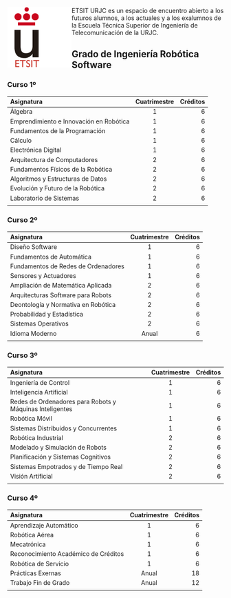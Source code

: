<img src="../../logo-etsit.png" alt="logo-urjc" style="width: 150px;" align="left" /> ETSIT URJC es un espacio de encuentro abierto a los futuros
alumnos, a los actuales y a los exalumnos de la Escuela Técnica Superior
de Ingeniería de Telecomunicación de la URJC.

## Grado de Ingeniería Robótica Software

### Curso 1º

| Asignatura        | Cuatrimestre | Créditos |
| :------------- |:-------------:| -----:|
| Álgebra      |            1 | 6 |
| Emprendimiento e Innovación en Robótica      | 1 | 6 |
| Fundamentos de la Programación      | 1 | 6 |
| Cálculo| 1 | 6 |
| Electrónica Digital| 1 | 6 |
| Arquitectura de Computadores      | 2 | 6 |
| Fundamentos Físicos de la Robótica| 2 | 6 |
| Algoritmos y Estructuras de Datos | 2 | 6 |
| Evolución y Futuro de la Robótica | 2 | 6 |
| Laboratorio de Sistemas | 2 | 6 |
| | | |

### Curso 2º

| Asignatura        | Cuatrimestre | Créditos |
| :------------- |:-------------:| -----:|
| Diseño Software      |            1 | 6 |
| Fundamentos de Automática | 1 | 6 |
| Fundamentos de Redes de Ordenadores | 1 | 6 |
| Sensores y Actuadores | 1 | 6 |
| Ampliación de Matemática Aplicada| 2 | 6 |
| Arquitecturas Software para Robots| 2 | 6 |
| Deontología y Normativa en Robótica | 2 | 6 |
| Probabilidad y Estadística | 2 | 6 |
| Sistemas Operativos | 2 | 6 |
| Idioma Moderno  | Anual | 6 |
| | | |

### Curso 3º

| Asignatura        | Cuatrimestre | Créditos |
| :------------- |:-------------:| -----:|
| Ingeniería de Control|            1 | 6 |
| Inteligencia Artificial | 1 | 6 |
| Redes de Ordenadores para Robots y Máquinas Inteligentes | 1 | 6 |
| Robótica Móvil | 1 | 6 |
| Sistemas Distribuidos y Concurrentes | 1 | 6 |
| Robótica Industrial | 2 | 6 |
| Modelado y Simulación de Robots | 2 | 6 |
| Planificación y Sistemas Cognitivos | 2 | 6 |
| Sistemas Empotrados y de Tiempo Real | 2 | 6 |
| Visión Artificial | 2 | 6 |
| | | | 

### Curso 4º

| Asignatura        | Cuatrimestre | Créditos |
| :------------- |:-------------:| -----:|
| Aprendizaje Automático |            1 | 6 |
| Robótica Aérea | 1 | 6 |
| Mecatrónica | 1 | 6 |
| Reconocimiento Académico de Créditos | 1 | 6 |
| Robótica de Servicio | 1 | 6 |
| Prácticas Exernas | Anual  | 18 |
| Trabajo Fin de Grado| Anual | 12 |
| | | |

